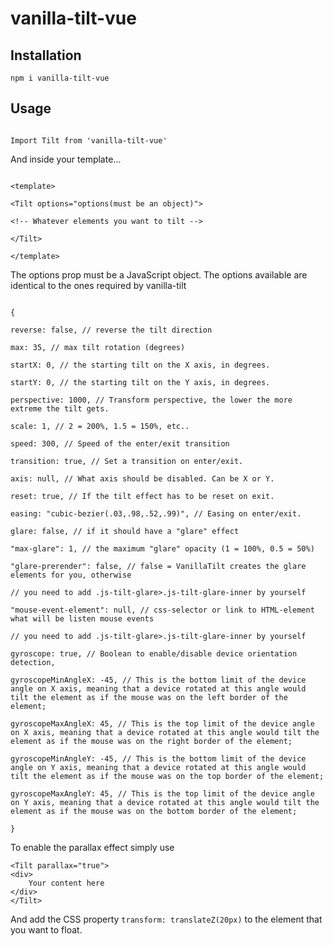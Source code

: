 
  

# vanilla-tilt-vue

  

  

## Installation

  

`npm i vanilla-tilt-vue`

  

  

## Usage

  

```

Import Tilt from 'vanilla-tilt-vue'

```

And inside your template...

```

<template>

<Tilt options="options(must be an object)">

<!-- Whatever elements you want to tilt -->

</Tilt>

</template>

```

The options prop must be a JavaScript object. The options available are identical to the ones required by vanilla-tilt

  

```

{

reverse: false, // reverse the tilt direction

max: 35, // max tilt rotation (degrees)

startX: 0, // the starting tilt on the X axis, in degrees.

startY: 0, // the starting tilt on the Y axis, in degrees.

perspective: 1000, // Transform perspective, the lower the more extreme the tilt gets.

scale: 1, // 2 = 200%, 1.5 = 150%, etc..

speed: 300, // Speed of the enter/exit transition

transition: true, // Set a transition on enter/exit.

axis: null, // What axis should be disabled. Can be X or Y.

reset: true, // If the tilt effect has to be reset on exit.

easing: "cubic-bezier(.03,.98,.52,.99)", // Easing on enter/exit.

glare: false, // if it should have a "glare" effect

"max-glare": 1, // the maximum "glare" opacity (1 = 100%, 0.5 = 50%)

"glare-prerender": false, // false = VanillaTilt creates the glare elements for you, otherwise

// you need to add .js-tilt-glare>.js-tilt-glare-inner by yourself

"mouse-event-element": null, // css-selector or link to HTML-element what will be listen mouse events

// you need to add .js-tilt-glare>.js-tilt-glare-inner by yourself

gyroscope: true, // Boolean to enable/disable device orientation detection,

gyroscopeMinAngleX: -45, // This is the bottom limit of the device angle on X axis, meaning that a device rotated at this angle would tilt the element as if the mouse was on the left border of the element;

gyroscopeMaxAngleX: 45, // This is the top limit of the device angle on X axis, meaning that a device rotated at this angle would tilt the element as if the mouse was on the right border of the element;

gyroscopeMinAngleY: -45, // This is the bottom limit of the device angle on Y axis, meaning that a device rotated at this angle would tilt the element as if the mouse was on the top border of the element;

gyroscopeMaxAngleY: 45, // This is the top limit of the device angle on Y axis, meaning that a device rotated at this angle would tilt the element as if the mouse was on the bottom border of the element;

}

```
To enable the parallax effect simply use
```
<Tilt parallax="true">
<div>
	Your content here
</div>
</Tilt>
```
And add the CSS property `transform: translateZ(20px)` to the element that you want to float. 
